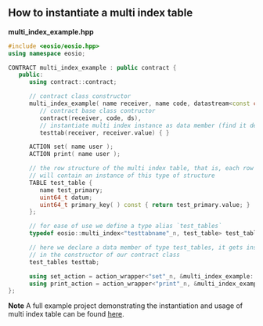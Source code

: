 ## How to instantiate a multi index table

__multi_index_example.hpp__
```cpp
#include <eosio/eosio.hpp>
using namespace eosio;

CONTRACT multi_index_example : public contract {
   public:
      using contract::contract;

      // contract class constructor
      multi_index_example( name receiver, name code, datastream<const char*> ds ) :
         // contract base class contructor
         contract(receiver, code, ds),
         // instantiate multi index instance as data member (find it defined below)
         testtab(receiver, receiver.value) { }

      ACTION set( name user );
      ACTION print( name user );

      // the row structure of the multi index table, that is, each row of the table
      // will contain an instance of this type of structure
      TABLE test_table {
         name test_primary;
         uint64_t datum;
         uint64_t primary_key( ) const { return test_primary.value; }
      };

      // for ease of use we define a type alias `test_tables`
      typedef eosio::multi_index<"testtabname"_n, test_table> test_tables;

      // here we declare a data member of type test_tables, it gets instantiated 
      // in the constructor of our contract class
      test_tables testtab;

      using set_action = action_wrapper<"set"_n, &multi_index_example::set>;
      using print_action = action_wrapper<"print"_n, &multi_index_example::print>;
};
```

__Note__
A full example project demonstrating the instantiation and usage of multi index table can be found [here](https://github.com/EOSIO/eosio.cdt/tree/master/examples/multi_index_example).